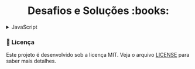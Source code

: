 <h1 align="center">Desafios e Soluções :books:</h1>

<details>
  <summary>JavaScript</summary>
  
  <h3 align="left">Introdução a Programação</h3>
  
| Etapa | Desafio | Solução | Descrição |                          
|:---:|:------------------------:|:-------:|:---------:|
|  1  | Dividindo X por Y | [Código](https://github.com/RomeuCamurca/desafios-DIO/blob/main/Desafios/JavaScript/1.%20Introdu%C3%A7%C3%A3o%20a%20Programa%C3%A7%C3%A3o/1.1.%20Dvividindo%20X%20por%20Y/solucao.js) | [Leia-me](https://github.com/RomeuCamurca/desafios-DIO/blob/main/Desafios/JavaScript/1.%20Introdu%C3%A7%C3%A3o%20a%20Programa%C3%A7%C3%A3o/1.1.%20Dividindo%20X%20por%20Y/dividindo-x-por-y.md)
|  2  | Distância | [Código](https://github.com/RomeuCamurca/desafios-DIO/blob/main/Desafios/JavaScript/1.%20Introdu%C3%A7%C3%A3o%20a%20Programa%C3%A7%C3%A3o/1.2.%20Dist%C3%A2ncia/solucao.js) | [Leia-me](https://github.com/RomeuCamurca/desafios-DIO/blob/main/Desafios/JavaScript/1.%20Introdu%C3%A7%C3%A3o%20a%20Programa%C3%A7%C3%A3o/1.2.%20Dist%C3%A2ncia/distancia.md)
|  3  | Quanta Mandioca? | [Código](https://github.com/RomeuCamurca/desafios-DIO/blob/main/Desafios/JavaScript/1.%20Introdu%C3%A7%C3%A3o%20a%20Programa%C3%A7%C3%A3o/1.3.%20Quanta%20Mandioca/solucao.js) | [Leia-me](https://github.com/RomeuCamurca/desafios-DIO/blob/main/Desafios/JavaScript/1.%20Introdu%C3%A7%C3%A3o%20a%20Programa%C3%A7%C3%A3o/1.3.%20Quanta%20Mandioca/quanta-mandioca.md)

  <h3 align="left">Problemas Aritméticos</h3>

| Etapa | Desafio | Solução | Descrição |                          
|:---:|:------------------------:|:-------:|:----------:|
|  1  | Soma Simples | [Código](https://github.com/RomeuCamurca/desafios-DIO/blob/main/Desafios/JavaScript/2.%20Problemas%20Aritm%C3%A9ticos/2.1.%20Soma%20Simples/solucao.js) | [Leia-me](https://github.com/RomeuCamurca/desafios-DIO/blob/main/Desafios/JavaScript/2.%20Problemas%20Aritm%C3%A9ticos/2.1.%20Soma%20Simples/soma-simples.md)
|  2  | Coxinha de Bueno | [Código](https://github.com/RomeuCamurca/desafios-DIO/blob/main/Desafios/JavaScript/2.%20Problemas%20Aritm%C3%A9ticos/2.2.%20Coxinha%20de%20Bueno/solucao.js) | [Leia-me](https://github.com/RomeuCamurca/desafios-DIO/blob/main/Desafios/JavaScript/2.%20Problemas%20Aritm%C3%A9ticos/2.2.%20Coxinha%20de%20Bueno/coxinha-de-bueno.md)
|  3  | Cálculo da Viagem | [Código](https://github.com/RomeuCamurca/desafios-DIO/blob/main/Desafios/JavaScript/2.%20Problemas%20Aritm%C3%A9ticos/2.3.%20C%C3%A1lculo%20da%20Viagem/solucao.js) | [Leia-me](https://github.com/RomeuCamurca/desafios-DIO/blob/main/Desafios/JavaScript/2.%20Problemas%20Aritm%C3%A9ticos/2.3.%20C%C3%A1lculo%20da%20Viagem/calculo-da-viagem.md)
|  4  | Imposto de Renda | [Código](https://github.com/RomeuCamurca/desafios-DIO/blob/main/Desafios/JavaScript/2.%20Problemas%20Aritm%C3%A9ticos/2.4.%20Imposto%20de%20Renda/solucao.js) | [Leia-me](https://github.com/RomeuCamurca/desafios-DIO/blob/main/Desafios/JavaScript/2.%20Problemas%20Aritm%C3%A9ticos/2.4.%20Imposto%20de%20Renda/imposto-de-renda.md)
|  5  | Teorema da Divisão Euclidiana | [Código](https://github.com/RomeuCamurca/desafios-DIO/blob/main/Desafios/JavaScript/2.%20Problemas%20Aritm%C3%A9ticos/2.5.%20Teorema%20da%20Divis%C3%A3o%20Euclidiana/solucao.js) | [Leia-me](https://github.com/RomeuCamurca/desafios-DIO/blob/main/Desafios/JavaScript/2.%20Problemas%20Aritm%C3%A9ticos/2.5.%20Teorema%20da%20Divis%C3%A3o%20Euclidiana/teorema-da-divisao-euclidiana.md)

<h3 align="left">Solução de Problemas Essenciais</h3>

| Etapa | Desafio | Solução | Descrição |                          
|:---:|:------------------------:|:-------:|:----------:|
|  1  | Quadrado e ao Cubo | [Código](https://github.com/RomeuCamurca/desafios-DIO/blob/main/Desafios/JavaScript/3.%20Solu%C3%A7%C3%A3o%20de%20Problemas%20Essenciais/3.1.%20Quadrado%20e%20ao%20Cubo/solucao.js) | [Leia-me](https://github.com/RomeuCamurca/desafios-DIO/blob/main/Desafios/JavaScript/3.%20Solu%C3%A7%C3%A3o%20de%20Problemas%20Essenciais/3.1.%20Quadrado%20e%20ao%20Cubo/quadrado-ao-cubo.md)
|  2  | A Corrida de Tartarugas | [Código](https://github.com/RomeuCamurca/desafios-DIO/blob/main/Desafios/JavaScript/3.%20Solu%C3%A7%C3%A3o%20de%20Problemas%20Essenciais/3.2.%20A%20Corrida%20de%20Tartarugas/solucao.js) | [Leia-me](https://github.com/RomeuCamurca/desafios-DIO/blob/main/Desafios/JavaScript/3.%20Solu%C3%A7%C3%A3o%20de%20Problemas%20Essenciais/3.2.%20A%20Corrida%20de%20Tartarugas/corrida-de-tartarugas.md)
|  3  | Ultrapassando V | [Código](https://github.com/RomeuCamurca/desafios-DIO/blob/main/Desafios/JavaScript/3.%20Solu%C3%A7%C3%A3o%20de%20Problemas%20Essenciais/3.3.%20Ultrapassando%20V/solucao.js) | [Leia-me](https://github.com/RomeuCamurca/desafios-DIO/blob/main/Desafios/JavaScript/3.%20Solu%C3%A7%C3%A3o%20de%20Problemas%20Essenciais/3.3.%20Ultrapassando%20V/ultrapassando-v.md)
|  4  | Validação de Nota | [Código](https://github.com/RomeuCamurca/desafios-DIO/blob/main/Desafios/JavaScript/3.%20Solu%C3%A7%C3%A3o%20de%20Problemas%20Essenciais/3.4.%20Valida%C3%A7%C3%A3o%20de%20Nota/solucao.js) | [Leia-me](https://github.com/RomeuCamurca/desafios-DIO/blob/main/Desafios/JavaScript/3.%20Solu%C3%A7%C3%A3o%20de%20Problemas%20Essenciais/3.4.%20Valida%C3%A7%C3%A3o%20de%20Nota/validacao-de-nota.md)
|  5  | Pedro Bento e o Mundo de OZ | [Código](https://github.com/RomeuCamurca/desafios-DIO/blob/main/Desafios/JavaScript/3.%20Solu%C3%A7%C3%A3o%20de%20Problemas%20Essenciais/3.5.%20Pedro%20Bento%20e%20o%20Mundo%20de%20OZ/solucao.js) | [Leia-me](https://github.com/RomeuCamurca/desafios-DIO/blob/main/Desafios/JavaScript/3.%20Solu%C3%A7%C3%A3o%20de%20Problemas%20Essenciais/3.5.%20Pedro%20Bento%20e%20o%20Mundo%20de%20OZ/pedro-bento-e-o-mundo-de-oz.md)

</details>

### :memo: Licença

Este projeto é desenvolvido sob a licença MIT. Veja o arquivo [LICENSE](LICENSE) para saber mais detalhes.
